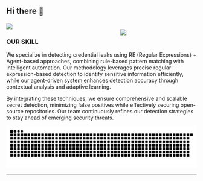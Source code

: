 ## Hi there 👋

<!--
**xingerazi/xingerazi** is a ✨ _special_ ✨ repository because its `README.md` (this file) appears on your GitHub profile.

Here are some ideas to get you started:

- 🔭 I’m currently working on ...
- 🌱 I’m currently learning ..
- 👯 I’m looking to collaborate on ...
- 🤔 I’m looking for help with ...
- 💬 Ask me about ...
- 📫 How to reach me: ...
- 😄 Pronouns: ...
- ⚡ Fun fact: ...
-->
<img align="center" src="https://cardivo.vercel.app/api?name=Argus&description=Argus团队---使用agents进行密钥泄露检测&image=https://avatars.githubusercontent.com/xingerazi&usqp=CAU&backgroundColor=%23ecf0f1&github=xingerazi&pattern=ticTacToe&colorPattern=%23eaeaea&site=Regards%20by%20xingerazi"/>
<div>
  <img align="right" width="40%" src="https://owlbertsio-resized.s3.amazonaws.com/Popper.psd.full.png">
</div>



<h3 align="left">OUR SKILL </h3>

We specialize in detecting credential leaks using RE (Regular Expressions) + Agent-based approaches, combining rule-based pattern matching with intelligent automation. Our methodology leverages precise regular expression-based detection to identify sensitive information efficiently, while our agent-driven system enhances detection accuracy through contextual analysis and adaptive learning.

By integrating these techniques, we ensure comprehensive and scalable secret detection, minimizing false positives while effectively securing open-source repositories. Our team continuously refines our detection strategies to stay ahead of emerging security threats.

<picture>
  <source media="(prefers-color-scheme: dark)" srcset="https://raw.githubusercontent.com/xingerazi/xingerazi/output/github-contribution-grid-snake-dark.svg">
  <source media="(prefers-color-scheme: light)" srcset="https://raw.githubusercontent.com/xingerazi/xingerazi/output/github-contribution-grid-snake.svg">
  <img alt="github contribution grid snake animation" src="https://raw.githubusercontent.com/xingerazi/xingerazi/output/github-contribution-grid-snake.svg">
</picture>

----------------------------------------------------------
